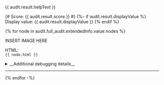 {{ audit.result.helpText }}

{# Score: {{ audit.result.score }} #}
{%- if audit.result.displayValue %}
Display value: {{ audit.result.displayValue }}
{% endif %}

{% for node in audit.full_audit.extendedInfo.value.nodes %}

INSERT IMAGE HERE

HTML:<br>
`{{ node.html }}`

<details>
<summary>__Additional debugging details__</summary>

_Selector path:_ <br> `{{ node.target }}`

_DOM path:_ <br> `{{ node.path }}`

_Summary:_ <br> {{ node.failureSummary }}
</details>
<hr>
{% endfor -%}
